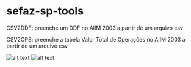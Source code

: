 # sefaz-sp-tools

CSV2DDF: preenche um DDF no AIIM 2003 a partir de um arquivo csv


CSV2OPS: preenche a tabela Valor Total de Operações no AIIM 2003 a partir de um arquivo csv

![alt text](./telas/01.jpg?raw=true)
![alt text](./telas/02.jpg?raw=true)

